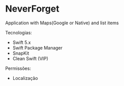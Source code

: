 # NeverForget

Application with Maps(Google or Native) and list items

Tecnologias:
- Swift 5.x
- Swift Package Manager
 - SnapKit
- Clean Swift (VIP)

Permissões:
- Localização
